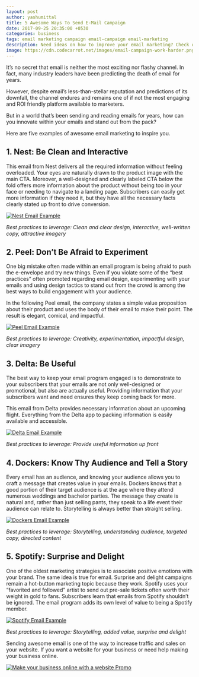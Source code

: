 ```yaml
---
layout: post
author: yashumittal
title: 5 Awesome Ways To Send E-Mail Campaign
date: 2017-09-25 20:35:00 +0530
categories: business
tags: email marketing campaign email-campaign email-marketing
description: Need ideas on how to improve your email marketing? Check out these five examples of awesome email marketing strategy and design.
image: https://cdn.codecarrot.net/images/email-campaign-work-harder.png
---
```


It’s no secret that email is neither the most exciting nor flashy channel. In fact, many industry leaders have been predicting the death of email for years.

However, despite email’s less-than-stellar reputation and predictions of its downfall, the channel endures and remains one of if not the most engaging and ROI friendly platform available to marketers.

But in a world that’s been sending and reading emails for years, how can you innovate within your emails and stand out from the pack?

Here are five examples of awesome email marketing to inspire you.

## 1. Nest: Be Clean and Interactive

This email from Nest delivers all the required information without feeling overloaded. Your eyes are naturally drawn to the product image with the main CTA. Moreover, a well-designed and clearly labeled CTA below the fold offers more information about the product without being too in your face or needing to navigate to a landing page. Subscribers can easily get more information if they need it, but they have all the necessary facts clearly stated up front to drive conversion.

[![Nest Email Example](https://cdn.codecarrot.net/images/nest-email-2.png)](//www.codecarrot.net/)

*Best practices to leverage: Clean and clear design, interactive, well-written copy, attractive imagery*

## 2. Peel: Don’t Be Afraid to Experiment

One big mistake often made within an email program is being afraid to push the e-envelope and try new things. Even if you violate some of the “best practices” often promoted regarding email design, experimenting with your emails and using design tactics to stand out from the crowd is among the best ways to build engagement with your audience.

In the following Peel email, the company states a simple value proposition about their product and uses the body of their email to make their point. The result is elegant, comical, and impactful.

[![Peel Email Example](https://cdn.codecarrot.net/images/peel-email-example-1.jpg)](//www.codecarrot.net/)

*Best practices to leverage: Creativity, experimentation, impactful design, clear imagery*

## 3. Delta: Be Useful

The best way to keep your email program engaged is to demonstrate to your subscribers that your emails are not only well-designed or promotional, but also are actually useful. Providing information that your subscribers want and need ensures they keep coming back for more.

This email from Delta provides necessary information about an upcoming flight. Everything from the Delta app to packing information is easily available and accessible.

[![Delta Email Example](https://cdn.codecarrot.net/images/delta-example.png)](//www.codecarrot.net/)

*Best practices to leverage: Provide useful information up front*

## 4. Dockers: Know Thy Audience and Tell a Story

Every email has an audience, and knowing your audience allows you to craft a message that creates value in your emails. Dockers knows that a good portion of their target audience is at the age where they attend numerous weddings and bachelor parties. The message they create is natural and, rather than just selling pants, they speak to a life event their audience can relate to. Storytelling is always better than straight selling.

[![Dockers Email Example](https://cdn.codecarrot.net/images/dockers-email-marketing.png)](//www.codecarrot.net/)

*Best practices to leverage: Storytelling, understanding audience, targeted copy, directed content*

## 5. Spotify: Surprise and Delight

One of the oldest marketing strategies is to associate positive emotions with your brand. The same idea is true for email. Surprise and delight campaigns remain a hot-button marketing topic because they work. Spotify uses your “favorited and followed” artist to send out pre-sale tickets often worth their weight in gold to fans. Subscribers learn that emails from Spotify shouldn’t be ignored. The email program adds its own level of value to being a Spotify member.

[![Spotify Email Example](https://cdn.codecarrot.net/images/spotify-email.png)](//www.codecarrot.net/)

*Best practices to leverage: Storytelling, added value, surprise and delight*

Sending awesome email is one of the way to increase traffic and sales on your website. If you want a website for your business or need help making your business online.

[![Make your business online with a website Promo](https://cdn.codecarrot.net/images/lady-siting-and-working-on-laptop-make-business-online-with-a-website-promo.png)](//www.codecarrot.net/)

